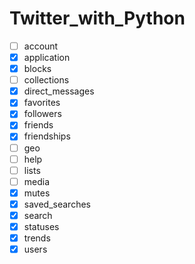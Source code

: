 # Twitter_with_Python

- [ ] account
- [x] application
- [x] blocks
- [ ] collections
- [x] direct_messages
- [x] favorites
- [x] followers
- [x] friends
- [x] friendships
- [ ] geo
- [ ] help
- [ ] lists
- [ ] media
- [x] mutes
- [x] saved_searches
- [x] search
- [x] statuses
- [x] trends
- [x] users
